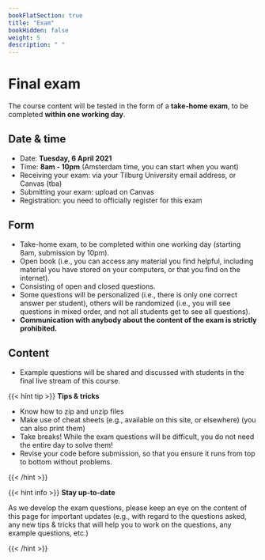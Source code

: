 ```yaml
---
bookFlatSection: true
title: "Exam"
bookHidden: false
weight: 5
description: " "
---
```


# Final exam

The course content will be tested in the form of a __take-home exam__, to be completed __within one working day__.

## Date & time

- Date: __Tuesday, 6 April 2021__
- Time: __8am - 10pm__ (Amsterdam time, you can start when you want)
- Receiving your exam: via your Tilburg University email address, or Canvas (tba)
- Submitting your exam: upload on Canvas
- Registration: you need to officially register for this exam

## Form

- Take-home exam, to be completed within one working day (starting 8am, submission by 10pm).
- Open book (i.e., you can access any material you find helpful, including material you have stored on your computers, or that you find on the internet).
- Consisting of open and closed questions.
- Some questions will be personalized (i.e., there is only one correct answer per student), others will be randomized (i.e., you will see questions in mixed order, and not all students get to see all questions).
- __Communication with anybody about the content of the exam is strictly prohibited.__

## Content

- Example questions will be shared and discussed with students in the final live stream of this course.

{{< hint tip >}}
__Tips & tricks__
- Know how to zip and unzip files
- Make use of cheat sheets (e.g., available on this site, or elsewhere) (you can also print them)
- Take breaks! While the exam questions will be difficult, you do not need the entire day to solve them!
- Revise your code before submission, so that you ensure it runs from top to bottom without problems.

{{< /hint >}}

{{< hint info >}}
__Stay up-to-date__

As we develop the exam questions, please keep an eye on the content of this page for important updates (e.g., with regard to the questions asked, any new tips & tricks that will help you to work on the questions, any example questions, etc.)

{{< /hint >}}

<!--
## Structure

The exam covers both a theoretical and practical component. The former involves a set of multiple choice questions to be completed on TestVision. The latter tests students' ability to scrape specified fields from an interactive website, quickly get up to a speed with an API they have never used before, read its documentation, and go through a series of multi-step problems.

#### 1. Theory (50%)
- Mix of multiple choice and open questions
  - 40 points MC (about 16-20 questions)
  - 10 points open questions (3-4 questions)

#### 2. Practical (50%)
- Multi-probems covering both the web scraping and APIs tutorials
- Question about the team project


Note: the exact number of points and questions on the exam may vary slightly.


<!-- POST-COVID

* Downloading files (C:\users\[your username]) versus Jupyter’s default startup directory (c:\users\default) – practice that!

* Websites blocked, except [jsonviewer.stack.hu](jsonviewer.stack.hu)

* Be there about 15 minutes earlier to start up your computer

* Find programs via the start menu – do not install Jupyter or any package yourself

-->
